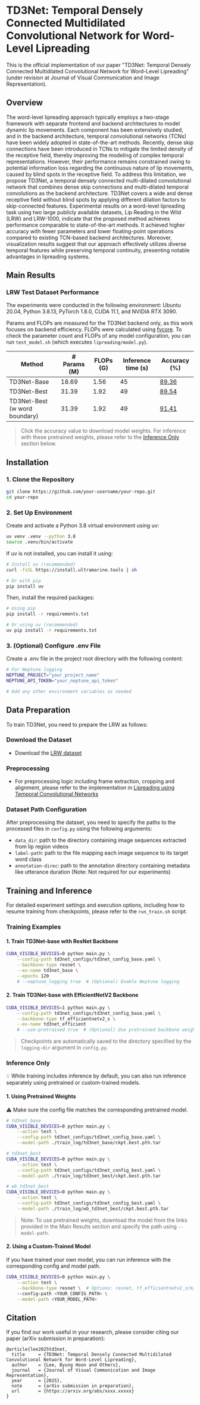 # TD3Net: Temporal Densely Connected Multidilated Convolutional Network for Word-Level Lipreading

This is the official implementation of our paper "TD3Net: Temporal Densely Connected Multidilated Convolutional Network for Word-Level Lipreading" (under revision at Journal of Visual Communication and Image Representation).


## Overview
The word-level lipreading approach typically employs a two-stage framework with separate frontend and backend architectures to model dynamic lip movements. Each component has been extensively studied, and in the backend architecture, temporal convolutional networks (TCNs) have been widely adopted in state-of-the-art methods. Recently, dense skip connections have been introduced in TCNs to mitigate the limited density of the receptive field, thereby improving the modeling of complex temporal representations. However, their performance remains constrained owing to potential information loss regarding the continuous nature of lip movements, caused by blind spots in the receptive field. To address this limitation, we propose TD3Net, a temporal densely connected multi-dilated convolutional network that combines dense skip connections and multi-dilated temporal convolutions as the backend architecture. 
TD3Net covers a wide and dense receptive field without blind spots by applying different dilation factors to skip-connected features.
Experimental results on a word-level lipreading task using two large publicly available datasets, Lip Reading in the Wild (LRW) and LRW-1000, indicate that the proposed method achieves performance comparable to state-of-the-art methods. It achieved higher accuracy with fewer parameters and lower floating-point operations compared to existing TCN-based backend architectures. Moreover, visualization results suggest that our approach effectively utilizes diverse temporal features while preserving temporal continuity, presenting notable advantages in lipreading systems.

## Main Results

### LRW Test Dataset Performance
The experiments were conducted in the following environment: Ubuntu 20.04, Python 3.8.13, PyTorch 1.8.0, CUDA 11.1, and NVIDIA RTX 3090.

Params and FLOPs are measured for the TD3Net backend only, as this work focuses on backend efficiency. FLOPs were calculated using [fvcore](https://github.com/facebookresearch/fvcore).
To check the parameter count and FLOPs of any model configuration, you can run `test_model.sh` (which executes `lipreading/model.py`).

| Method | # Params (M) | FLOPs (G) | Inference time (s) | Accuracy (%) |
|--------|-------------|---------------|-------------------|--------------|
| TD3Net-Base | 18.69 | 1.56 | 45 | [89.36](https://huggingface.co/lbh-kor/TD3Net-weights/blob/main/td3net_base/ckpt.best.pth.tar) |
| TD3Net-Best | 31.39 | 1.92 | 49 | [89.54](https://huggingface.co/lbh-kor/TD3Net-weights/blob/main/td3net_best/ckpt.best.pth.tar) |
| TD3Net-Best (w word boundary) | 31.39 | 1.92 | 49 | [91.41](https://huggingface.co/lbh-kor/TD3Net-weights/blob/main/wb_td3net_best/ckpt.best.pth.tar) |

> Click the accuracy value to download model weights.
> For inference with these pretrained weights, please refer to the [Inference Only](#inference-only) section below.


## Installation
### 1. Clone the Repository
```bash
git clone https://github.com/your-username/your-repo.git
cd your-repo
```

### 2. Set Up Environment
Create and activate a Python 3.8 virtual environment using uv:
```bash
uv venv .venv --python 3.8
source .venv/bin/activate
```

If uv is not installed, you can install it using:
```bash
# Install uv (recommended)
curl -fsSL https://install.ultramarine.tools | sh

# Or with pip
pip install uv

```
Then, install the required packages:
```bash
# Using pip
pip install -r requirements.txt

# Or using uv (recommended)
uv pip install -r requirements.txt
```

### 3. (Optional) Configure .env File
Create a .env file in the project root directory with the following content:
```bash
# For Neptune logging
NEPTUNE_PROJECT="your_project_name"
NEPTUNE_API_TOKEN="your_neptune_api_token"

# Add any other environment variables as needed

```

## Data Preparation
To train TD3Net, you need to prepare the LRW as follows:
### Download the Dataset
- Download the [LRW dataset](http://www.robots.ox.ac.uk/~vgg/data/lip_reading/lrw1.html)

### Preprocessing
- For preprocessing logic including frame extraction, cropping and alignment, please refer to the implementation in [Lipreading using Temporal Convolutional Networks](https://github.com/mpc001/Lipreading_using_Temporal_Convolutional_Networks/blob/master/preprocessing/transform.py)

### Dataset Path Configuration
After preprocessing the dataset, you need to specify the paths to the processed files in `config.py` using the following arguments:
- `data_dir`: path to the directory containing image sequences extracted from lip region videos
- `label-path`: path to the file mapping each image sequence to its target word class
- `annotation-direc`: path to the annotation directory containing metadata like utterance duration (Note: Not required for our experiments)

## Training and Inference
For detailed experiment settings and execution options, including how to resume training from checkpoints, please refer to the `run_train.sh` script.

### Training Examples

#### 1. Train TD3Net-base with ResNet Backbone
```bash
CUDA_VISIBLE_DEVICES=0 python main.py \
    --config-path td3net_configs/td3net_config_base.yaml \
    --backbone-type resnet \
    --ex-name td3net_base \
    --epochs 120
    # --neptune_logging true  # (Optional) Enable Neptune logging
```

#### 2. Train TD3Net-base with EfficientNetV2 Backbone
```bash
CUDA_VISIBLE_DEVICES=1 python main.py \
    --config-path td3net_configs/td3net_config_base.yaml \
    --backbone-type tf_efficientnetv2_s \
    --ex-name td3net_efficient
    # --use-pretrained true  # (Optional) Use pretrained backbone weights
```
> Checkpoints are automatically saved to the directory specified by the `logging-dir` argument in `config.py`.


### Inference Only
💡 While training includes inference by default, you can also run inference separately using pretrained or custom-trained models.

#### 1. Using Pretrained Weights
⚠️ Make sure the config file matches the corresponding pretrained model.
```bash
# td3net_base
CUDA_VISIBLE_DEVICES=0 python main.py \
    --action test \
    --config-path td3net_configs/td3net_config_base.yaml \
    --model-path ./train_log/td3net_base/ckpt.best.pth.tar

# td3net_best
CUDA_VISIBLE_DEVICES=0 python main.py \
    --action test \
    --config-path td3net_configs/td3net_config_best.yaml \
    --model-path ./train_log/td3net_best/ckpt.best.pth.tar

# wb_td3net_best
CUDA_VISIBLE_DEVICES=0 python main.py \
    --action test \
    --config-path td3net_configs/td3net_config_best.yaml \
    --model-path ./train_log/wb_td3net_best/ckpt.best.pth.tar

```
> Note: To use pretrained weights, download the model from the links provided in the Main Results section and specify the path using `--model-path`.

#### 2. Using a Custom-Trained Model
If you have trained your own model, you can run inference with the corresponding config and model path.
```bash
CUDA_VISIBLE_DEVICES=0 python main.py \
    --action test \
    --backbone-type resnet \  # Options: resnet, tf_efficientnetv2_s/m/l
    --config-path <YOUR_CONFIG_PATH> \
    --model-path <YOUR_MODEL_PATH>
```


## Citation
If you find our work useful in your research, please consider citing our paper (arXiv submission in preparation):

```
@article{lee2025td3net,
  title     = {TD3Net: Temporal Densely Connected Multidilated Convolutional Network for Word-Level Lipreading},
  author    = {Lee, Byung Hoon and Others},
  journal   = {Journal of Visual Communication and Image Representation},
  year      = {2025},
  note      = {arXiv submission in preparation},
  url       = {https://arxiv.org/abs/xxxx.xxxxx}
}
```
